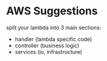 # AWS Suggestions

split your lambda into 3 main sections:
- handler (lambda specific code)
- controller (business logic)
- services (io, infrastructure)
